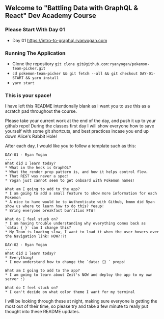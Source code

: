 Welcome to "Battling Data with GraphQL & React" Dev Academy Course
---

### Please Start With Day 01
* Day 01 https://intro-to-graphql.ryanyogan.com

### Running The Application

* Clone the repository `git clone git@github.com:ryanyogan/pokemon-team-picker.git`
* `cd pokemon-team-picker && git fetch --all && git checkout DAY-01-START && yarn install`
* `yarn start`

### This is your space!
I have left this README intentionally blank as I want you to use this as a scratch pad throughout the course.

Please take your current work at the end of the day, and push it up to your github repo!  During the classes first day
I will show everyone how to save yourself with some git shortcuts, and best practices incase you end up down Alice's Rabbit Hole!

After each day, I would like you to follow a template such as this:

```
DAY-01 - Ryan Yogan
---
What did I learn today?
* What in the heck is GraphQL?
* What the render prop pattern is, and how it helps control flow.
* That REST was never a spec!
* Yogan just cannot seem to get onboard with Pokemon names!

What am I going to add to the app?
* I am going to add a small feature to show more information for each Pokemon
* A nice to have would be to Authenticate with Github, hmmm did Ryan show us where to learn how to do this? Yeaup!
* Bring everyone breakfast burritios FTW!

What do I feel stuck on?
* I am having trouble understanding why everything comes back as `data: { }` can I change this?
* My Team is loading slow, I want to load it when the user hovers over the Navigation link! HOW?!?!
```

```
DAY-02 - Ryan Yogan
---
What did I learn today?
* Everything!
* I now understand how to change the `data: {} ` props!

What am I going to add to the app?
* I am going to learn about Zeit's NOW and deploy the app to my own server :)

What do I feel stuck on?
* I can't decide on what color theme I want for my terminal
```


I will be looking through these at night, making sure everyone is getting the most out of their time, so please try and 
take a few minute to really put thought into these README updates.